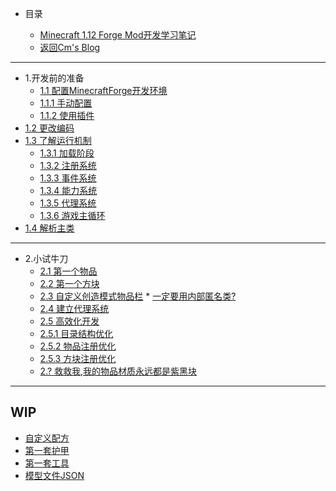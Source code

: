 * 目录

	* [Minecraft 1.12 Forge Mod开发学习笔记](README.md)
	* [返回Cm's Blog](http://cmmmmmm.com/)

***

* 1.开发前的准备
	* [1.1 配置MinecraftForge开发环境](README.md)
	* [1.1.1 手动配置](chapter-1/1.1/1.1.1.md)
	* [1.1.2 使用插件](chapter-1/1.1/1.1.2.md)
* [1.2 更改编码](chapter-1/1.2.md)
* [1.3 了解运行机制](chapter-1/1.3/README.md)
  * [1.3.1 加载阶段](chapter-1/1.3/1.3.1.md)
  * [1.3.2 注册系统](chapter-1/1.3/1.3.2.md)
  * [1.3.3 事件系统](chapter-1/1.3/1.3.3.md)
  * [1.3.4 能力系统](chapter-1/1.3/1.3.4.md)
  * [1.3.5 代理系统](chapter-1/1.3/1.3.5.md)
  * [1.3.6 游戏主循环](chapter-1/1.3/1.3.6.md)
* [1.4 解析主类](chapter-1/1.4.md)

***

* 2.小试牛刀
	* [2.1 第一个物品](chapter-2/2.1.md)
	* [2.2 第一个方块](chapter-2/2.2.md)
	* [2.3 自定义创造模式物品栏](chapter-2/2.3/README.md)
		  * [一定要用内部匿名类?](chapter-2/2.3/Anonymous%20Inner%20Class.md)
	* [2.4 建立代理系统](chapter-2/2.4.md)
	* [2.5 高效化开发](chapter-2/2.5/README.md)
	* [2.5.1 目录结构优化](chapter-2/2.5/2.5.1.md)
    * [2.5.2 物品注册优化](chapter-2/2.5/2.5.2.md)
    * [2.5.3 方块注册优化](chapter-2/2.5/2.5.3.md)
	* [2.? 救救我,我的物品材质永远都是紫黑块](chapter-2/2.Missing%20Texture.md)

***

## WIP

* [自定义配方](wip/zi-ding-yi-pei-fang.md)
* [第一套护甲](wip/di-yi-tao-hu-jia-1.md)
* [第一套工具](wip/di-yi-tao-gong-ju.md)
* [模型文件JSON](wip/mo-xing-wen-jian-json.md)
